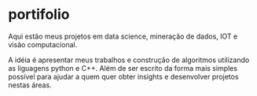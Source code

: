 # portifolio
Aqui estão meus projetos em data science, mineração de dados, IOT e visão computacional.

A idéia é apresentar meus trabalhos e construção de algoritmos utilizando as liguagens python e C++. Além de ser escrito da forma mais simples possível para ajudar a quem quer obter insights e desenvolver projetos nestas áreas.
